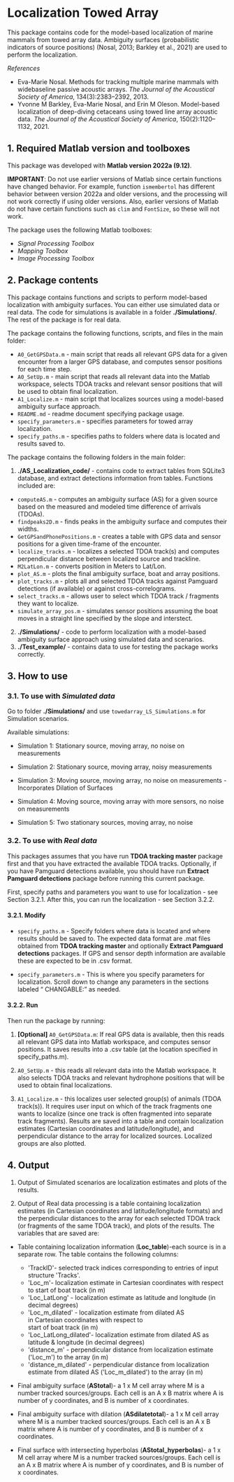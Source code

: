 # Localization Towed Array
 
 This package contains code for the model-based localization of marine mammals from towed array data. Ambiguity surfaces (probabilistic indicators of source positions) (Nosal, 2013; Barkley et al., 2021) are used to perform the localization.

 *References*
- Eva-Marie Nosal. Methods for tracking multiple marine mammals with widebaseline
passive acoustic arrays. _The Journal of the Acoustical Society of America_,
134(3):2383–2392, 2013.
- Yvonne M Barkley, Eva-Marie Nosal, and Erin M Oleson. Model-based localization
of deep-diving cetaceans using towed line array acoustic data. _The Journal
of the Acoustical Society of America_, 150(2):1120–1132, 2021.
 

## 1. Required Matlab version and toolboxes

This package was developed with **Matlab version 2022a (9.12)**. 

**IMPORTANT**: Do not use earlier versions of Matlab since certain functions have changed behavior. For example, function `ismembertol` has different behavior between version 2022a and older versions, and the processing will not work correctly if using older versions. Also, earlier versions of Matlab do not have certain functions such as `clim` and `FontSize`, so these will not work. 


The package uses the following Matlab toolboxes:
- *Signal Processing Toolbox*
- *Mapping Toolbox*
- *Image Processing Toolbox*

## 2. Package contents

This package contains functions and scripts to perform model-based localization with ambiguity surfaces. You can either use simulated data or real data. The code for simulations is available in a folder **./Simulations/**. The rest of the package is for real data. 

The package contains the following functions, scripts, and files in the main folder:
- `A0_GetGPSData.m` - main script that reads all relevant GPS data for a given encounter from a larger GPS database, and computes sensor positions for each time step.
- `A0_SetUp.m` - main script that reads all relevant data into the Matlab workspace, selects TDOA tracks and relevant sensor positions that will be used to obtain final localization.
- `A1_Localize.m` - main script that localizes sources using a model-based ambiguity surface approach.
- `README.md` - readme document specifying package usage.
- `specify_parameters.m` - specifies parameters for towed array localization.
- `specify_paths.m`  - specifies paths to folders where data is located and results saved to.


The package contains the following folders in the main folder:

1) **./AS_Localization_code/** - contains code to extract tables from SQLite3 database, and extract detections information from tables. Functions included are:
- `computeAS.m` - computes an ambiguity surface (AS) for a given source based on the measured and modeled time difference of arrivals (TDOAs).
- `findpeaks2D.m` - finds peaks in the ambiguity surface and computes their widths.
- `GetGPSandPhonePositions.m` - creates a table with GPS data and sensor positions for a given time-frame of the encounter.
- `localize_tracks.m` - localizes a selected TDOA track(s) and computes perpendicular distance between localized source and trackline.
- `M2LatLon.m` - converts position in Meters to Lat/Lon.
- `plot_AS.m` - plots the final ambiguity surface, boat and array positions.
- `plot_tracks.m` - plots all and selected TDOA tracks against Pamguard detections (if available) or against cross-correlograms.
- `select_tracks.m` - allows user to select which TDOA track / fragments they want to localize.
- `simulate_array_pos.m` - simulates sensor positions assuming the boat moves in a straight line specified by the slope and interstect.

2) **./Simulations/** - code to perform localization with a model-based ambiguity surface approach using simulated data and scenarios.
3) **./Test_example/** - contains data to use for testing the package works correctly.

 
 ## 3. How to use
 
 ### 3.1. To use with *Simulated data*
 
 Go to folder **./Simulations/** and use `towedarray_LS_Simulations.m` for Simulation scenarios. 

Available simulations:
 
- Simulation 1: Stationary source, moving array, no noise on measurements

- Simulation 2: Stationary source, moving array, noisy measurements 

- Simulation 3: Moving source, moving array, no noise on measurements - Incorporates Dilation of Surfaces

- Simulation 4: Moving source, moving array with more sensors, no noise on measurements

- Simulation 5: Two stationary sources, moving array, no noise
 
 
### 3.2.  To use with *Real data*

This packages assumes that you have run **TDOA tracking master** package first and that you have extracted the available TDOA tracks. Optionally, if you have Pamguard detections available, you should have run **Extract Pamguard detections** package before running this current package.

First, specify paths and parameters you want to use for localization - see Section 3.2.1. After this, you can run the localization - see Section 3.2.2. 

#### 3.2.1. Modify

- `specify_paths.m` - Specify folders where data is located and where results should be saved to. The expected data format are .mat files obtained from **TDOA tracking master** and optionally **Extract Pamguard detections** packages.  If GPS and sensor depth information are available these are expected to be in .csv format.

- `specify_parameters.m` - This is where you specify parameters for localization. Scroll down to change any parameters in the sections labeled “ CHANGABLE:” as needed. 

#### 3.2.2. Run

Then run the package by running:

1) **[Optional]** `A0_GetGPSData.m`: If real GPS data is available, then this reads all relevant GPS data into Matlab workspace, and computes sensor positions. It saves results into a .csv table (at the location specified in specify_paths.m).

2) `A0_SetUp.m` - this reads all relevant data into the Matlab workspace. It also selects TDOA tracks and relevant hydrophone positions that will be used to obtain final localizations.

3) `A1_Localize.m` - this localizes user selected group(s) of animals (TDOA track(s)). It requires user input on which of the track fragments one wants to localize (since one track is often fragmented into separate track fragments). Results are saved into a table and contain localization estimates (Cartesian coordinates and latitude/longitude), and perpendicular distance to the array for localized sources. Localized groups are also plotted.


## 4. Output

1. Output of Simulated scenarios are localization estimates and plots of the results.

2. Output of Real data processing is a table containing localization estimates (in Cartesian coordinates and latitude/longitude formats) and the perpendicular distances to the array for each selected TDOA track (or fragments of the same TDOA track), and plots of the results. The variables that are saved are:

- Table containing localization information (**Loc_table**)-each source is in a separate row. The table contains the following columns:
  - 'TrackID'- selected track indices corresponding to entries
                          of input structure 'Tracks'.
  - 'Loc_m'- localization estimate in Cartesian coordinates 
                        with respect to start of boat track (in m) 
  - 'Loc_LatLong' - localization estimate as latitude and
                              longitude (in decimal degrees)
  - 'Loc_m_dilated' - localization estimate from dilated AS   
                              in Cartesian coordinates with respect to  
                              start of boat track (in m)
  - 'Loc_LatLong_dilated'- localization estimate from dilated 
                                      AS as latitude & longitude (in 
                                      decimal degrees)
  - 'distance_m' - perpendicular distance from localization 
                             estimate ('Loc_m') to the array (in m)
  - 'distance_m_dilated' - perpendicular distance from 
                                  localization estimate from dilated AS 
                                  ('Loc_m_dilated') to the array (in m)

- Final ambiguity surface (**AStotal**)- a 1 x M cell array where M is a 
          number tracked sources/groups. Each cell is an A x B matrix 
          where A is number of y coordinates, and B is number of x coordinates. 
- Final ambiguity surface with dilation (**ASdilatetotal**)- a 1 x M cell array where M is a number tracked sources/groups. Each cell is an A x B matrix where A is number of y coordinates, and B is number of x coordinates.
- Final surface with intersecting hyperbolas (**AStotal_hyperbolas**)- a 1 x M cell array where M is a number tracked sources/groups. Each cell is an A x B matrix where A is number of y coordinates, and B is number of x coordinates.
  

 
 
 


